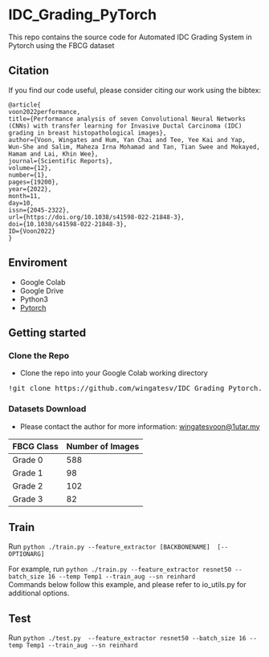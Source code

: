 # IDC_Grading_PyTorch

This repo contains the source code for Automated IDC Grading System in Pytorch using the FBCG dataset

## Citation
If you find our code useful, please consider citing our work using the bibtex:
```
@article{
voon2022performance,
title={Performance analysis of seven Convolutional Neural Networks (CNNs) with transfer learning for Invasive Ductal Carcinoma (IDC) grading in breast histopathological images},
author={Voon, Wingates and Hum, Yan Chai and Tee, Yee Kai and Yap, Wun-She and Salim, Maheza Irna Mohamad and Tan, Tian Swee and Mokayed, Hamam and Lai, Khin Wee},
journal={Scientific Reports},
volume={12},
number={1},
pages={19200},
year={2022},
month=11,
day=10,
issn={2045-2322},
url={https://doi.org/10.1038/s41598-022-21848-3},
doi={10.1038/s41598-022-21848-3},
ID={Voon2022}
}
```

## Enviroment
 - Google Colab
 - Google Drive
 - Python3
 - [Pytorch](http://pytorch.org/) 

## Getting started
### Clone the Repo
* Clone the repo into your Google Colab working directory
<pre>
!git clone https://github.com/wingatesv/IDC_Grading_Pytorch.git
</pre>

### Datasets Download
* Please contact the author for more information: wingatesvoon@1utar.my

| FBCG Class  | Number of Images|
|-------------|-----------------|
| Grade 0     |       588       |
| Grade 1     |       98        |
| Grade 2     |       102       |
| Grade 3     |       82        |


## Train
Run
```python ./train.py --feature_extractor [BACKBONENAME]  [--OPTIONARG]```

For example, run `python ./train.py --feature_extractor resnet50 --batch_size 16 --temp Temp1 --train_aug --sn reinhard`  
Commands below follow this example, and please refer to io_utils.py for additional options.


## Test
Run
```python ./test.py  --feature_extractor resnet50 --batch_size 16 --temp Temp1 --train_aug --sn reinhard```
